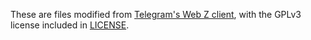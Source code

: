 These are files modified from [Telegram's Web Z client](https://github.com/Ajaxy/telegram-tt), with the GPLv3 license included in [LICENSE](./LICENSE).
